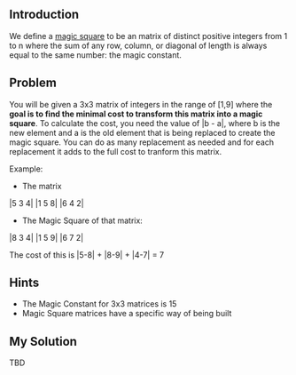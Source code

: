 ## Introduction

We define a [magic square](https://en.wikipedia.org/wiki/Magic_square) to be an matrix of distinct positive integers from 1 to n where the sum of any row, column, or diagonal of length  is always equal to the same number: the magic constant.

## Problem

You will be given a 3x3 matrix of integers in the range of [1,9] where the **goal is to find the minimal cost to transform this matrix into a magic square**. To calculate the cost, you need the value of |b - a|, where b is the new element and a is the old element that is being replaced to create the magic square. You can do as many replacement as needed and for each replacement it adds to the full cost to tranform this matrix.

Example:

* The matrix

|5 3 4|
|1 5 8|
|6 4 2|

* The Magic Square of that matrix:

|8 3 4|
|1 5 9|
|6 7 2|

The cost of this is |5-8| + |8-9| + |4-7| = 7

## Hints
* The Magic Constant for 3x3 matrices is 15
* Magic Square matrices have a specific way of being built

## My Solution
TBD
